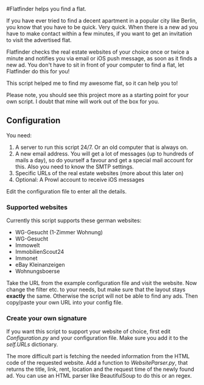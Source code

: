 #Flatfinder helps you find a flat.

If you have ever tried to find a decent apartment in a popular city like Berlin, you know that you have to be quick. Very quick. When there is a new ad you have to make contact within a few minutes, if you want to get an invitation to visit the advertised flat.

Flatfinder checks the real estate websites of your choice once or twice a minute and notifies you via email or iOS push message, as soon as it finds a new ad. You don't have to sit in front of your computer to find a flat, let Flatfinder do this for you! 

This script helped me to find my awesome flat, so it can help you to! 

Please note, you should see this project more as a starting point for your own script. I doubt that mine will work out of the box for you.

## Configuration
You need:

1. A server to run this script 24/7. Or an old computer that is always on.
2. A new email address. You will get a lot of messages (up to hundreds of mails a day), so do yourself a favour and get a special mail account for this. Also you need to know the SMTP settings.
3. Specific URLs of the real estate websites (more about this later on)
4. Optional: A Prowl account to receive iOS messages

Edit the configuration file to enter all the details.

### Supported websites
Currently this script supports these german websites:

* WG-Gesucht (1-Zimmer Wohnung)
* WG-Gesucht
* Immowelt
* ImmobilienScout24
* Immonet
* eBay Kleinanzeigen
* Wohnungsboerse

Take the URL from the example configuration file and visit the website. Now change the filter etc. to your needs, but make sure that the layout stays **exactly** the same. Otherwise the script will not be able to find any ads. Then copy/paste your own URL into your config file.

### Create your own signature
If you want this script to support your website of choice, first edit *Configuration.py* and your configuration file. Make sure you add it to the *self.URLs* dictionary.

The more difficult part is fetching the needed information from the HTML code of the requested website. Add a function to *WebsiteParser.py*, that returns the title, link, rent, location and the request time of the newly found ad. You can use an HTML parser like BeautifulSoup to do this or an regex.